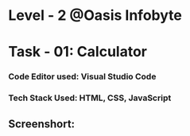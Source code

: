 # Level - 2  @Oasis Infobyte
# Task - 01: Calculator

### Code Editor used: Visual Studio Code
### Tech Stack Used: HTML, CSS, JavaScript

## Screenshort:

